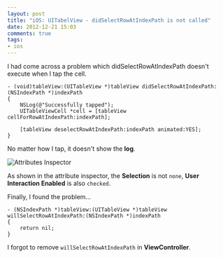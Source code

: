 ```yaml
---
layout: post
title: "iOS: UITabelView - didSelectRowAtIndexPath is not called"
date: 2012-12-21 15:03
comments: true
tags: 
- ios
---
```


I had come across a problem which didSelectRowAtIndexPath doesn't execute when I tap the cell.

```obj-c
- (void)tableView:(UITableView *)tableView didSelectRowAtIndexPath:(NSIndexPath *)indexPath
{
    NSLog(@"Successfully tapped");
    UITableViewCell *cell = [tableView cellForRowAtIndexPath:indexPath];
    
    [tableView deselectRowAtIndexPath:indexPath animated:YES];
}
```
No matter how I tap, it doesn't show the **log**.

![Attributes Inspector](http://jslim89.github.com/images/posts/2012-12-21-ios-uitabelview-didselectrowatindexpath-is-not-called/attributes_inspector.png)

As shown in the attribute inspector, the **Selection** is not `none`, **User Interaction Enabled** is also `checked`.

Finally, I found the problem...

```obj-c
- (NSIndexPath *)tableView:(UITableView *)tableView willSelectRowAtIndexPath:(NSIndexPath *)indexPath
{
    return nil;
}
```

I forgot to remove `willSelectRowAtIndexPath` in **ViewController**.

